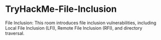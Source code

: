 # TryHackMe-File-Inclusion
File Inclusion:  This room introduces file inclusion vulnerabilities, including Local File Inclusion (LFI), Remote File Inclusion (RFI), and directory traversal.
